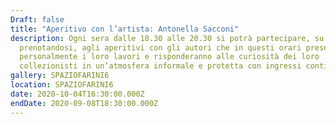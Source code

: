 ```yaml
---
Draft: false
title: "Aperitivo con l’artista: Antonella Sacconi"
description: Ogni sera dalle 18.30 alle 20.30 si potrà partecipare, su invito o
  prenotandosi, agli aperitivi con gli autori che in questi orari presenteranno
  personalmente i loro lavori e risponderanno alle curiosità dei loro
  collezionisti in un’atmosfera informale e protetta con ingressi contingentati.
gallery: SPAZIOFARINI6
location: SPAZIOFARINI6
date: 2020-10-04T16:30:00.000Z
endDate: 2020-09-08T18:30:00.000Z
---
```

